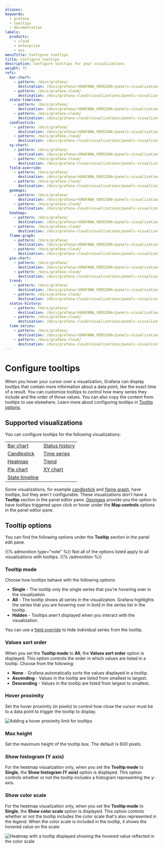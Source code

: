 ```yaml
---
aliases:
keywords:
  - grafana
  - tooltips
  - documentation
labels:
  products:
    - cloud
    - enterprise
    - oss
menuTitle: Configure tooltips
title: Configure tooltips
description: Configure tooltips for your visualizations
weight: 75
refs:
  bar-chart:
    - pattern: /docs/grafana/
      destination: /docs/grafana/<GRAFANA_VERSION>/panels-visualizations/visualizations/bar-chart/
    - pattern: /docs/grafana-cloud/
      destination: /docs/grafana-cloud/visualizations/panels-visualizations/visualizations/bar-chart/
  state-timeline:
    - pattern: /docs/grafana/
      destination: /docs/grafana/<GRAFANA_VERSION>/panels-visualizations/visualizations/state-timeline/
    - pattern: /docs/grafana-cloud/
      destination: /docs/grafana-cloud/visualizations/panels-visualizations/visualizations/state-timeline/
  candlestick:
    - pattern: /docs/grafana/
      destination: /docs/grafana/<GRAFANA_VERSION>/panels-visualizations/visualizations/candlestick/
    - pattern: /docs/grafana-cloud/
      destination: /docs/grafana-cloud/visualizations/panels-visualizations/visualizations/candlestick/
  xy-chart:
    - pattern: /docs/grafana/
      destination: /docs/grafana/<GRAFANA_VERSION>/panels-visualizations/visualizations/xy-chart/
    - pattern: /docs/grafana-cloud/
      destination: /docs/grafana-cloud/visualizations/panels-visualizations/visualizations/xy-chart/
  field-override:
    - pattern: /docs/grafana/
      destination: /docs/grafana/<GRAFANA_VERSION>/panels-visualizations/configure-overrides/
    - pattern: /docs/grafana-cloud/
      destination: /docs/grafana-cloud/visualizations/panels-visualizations/configure-overrides/
  geomaps:
    - pattern: /docs/grafana/
      destination: /docs/grafana/<GRAFANA_VERSION>/panels-visualizations/visualizations/geomap/#tooltip
    - pattern: /docs/grafana-cloud/
      destination: /docs/grafana-cloud/visualizations/panels-visualizations/visualizations/geomap/#tooltip
  heatmap:
    - pattern: /docs/grafana/
      destination: /docs/grafana/<GRAFANA_VERSION>/panels-visualizations/visualizations/heatmap/
    - pattern: /docs/grafana-cloud/
      destination: /docs/grafana-cloud/visualizations/panels-visualizations/visualizations/heatmap/
  flame-graph:
    - pattern: /docs/grafana/
      destination: /docs/grafana/<GRAFANA_VERSION>/panels-visualizations/visualizations/flame-graph/
    - pattern: /docs/grafana-cloud/
      destination: /docs/grafana-cloud/visualizations/panels-visualizations/visualizations/flame-graph/
  pie-chart:
    - pattern: /docs/grafana/
      destination: /docs/grafana/<GRAFANA_VERSION>/panels-visualizations/visualizations/pie-chart/
    - pattern: /docs/grafana-cloud/
      destination: /docs/grafana-cloud/visualizations/panels-visualizations/visualizations/pie-chart/
  trend:
    - pattern: /docs/grafana/
      destination: /docs/grafana/<GRAFANA_VERSION>/panels-visualizations/visualizations/trend/
    - pattern: /docs/grafana-cloud/
      destination: /docs/grafana-cloud/visualizations/panels-visualizations/visualizations/trend/
  status-history:
    - pattern: /docs/grafana/
      destination: /docs/grafana/<GRAFANA_VERSION>/panels-visualizations/visualizations/status-history/
    - pattern: /docs/grafana-cloud/
      destination: /docs/grafana-cloud/visualizations/panels-visualizations/visualizations/status-history/
  time-series:
    - pattern: /docs/grafana/
      destination: /docs/grafana/<GRAFANA_VERSION>/panels-visualizations/visualizations/time-series/
    - pattern: /docs/grafana-cloud/
      destination: /docs/grafana-cloud/visualizations/panels-visualizations/visualizations/time-series/
---
```


# Configure tooltips

When you hover your cursor over a visualization, Grafana can display tooltips that contain more information about a data point, like the exact time of a result. You can customize tooltips to control how many series they include and the order of those values. You can also copy the content from tooltips to use elsewhere. Learn more about configuring tooltips in [Tooltip options](#tooltip-options).

## Supported visualizations

You can configure tooltips for the following visualizations:

|                                      |                                      |
| ------------------------------------ | ------------------------------------ |
| [Bar chart](ref:bar-chart)           | [Status history](ref:status-history) |
| [Candlestick](ref:candlestick)       | [Time series](ref:time-series)       |
| [Heatmap](ref:heatmap)               | [Trend](ref:trend)                   |
| [Pie chart](ref:pie-chart)           | [XY chart](ref:xy-chart)             |
| [State timeline](ref:state-timeline) |                                      |

Some visualizations, for example [candlestick](ref:candlestick) and [flame graph](ref:flame-graph), have tooltips, but they aren't configurable. These visualizations don't have a **Tooltip** section in the panel editor pane. [Geomaps](ref:geomaps) provide you the option to have tooltips triggered upon click or hover under the **Map controls** options in the panel editor pane.

<!-- if we add documentation for treemap, some info will need to be added in the paragraph above -->

## Tooltip options

You can find the following options under the **Tooltip** section in the panel edit pane.

{{% admonition type="note" %}}
Not all of the options listed apply to all visualizations with tooltips.
{{% /admonition %}}

### Tooltip mode

Choose how tooltips behave with the following options:

- **Single** - The tooltip only the single series that you're hovering over in the visualization.
- **All** - The tooltip shows all series in the visualization. Grafana highlights the series that you are hovering over in bold in the series list in the tooltip.
- **Hidden** - Tooltips aren't displayed when you interact with the visualization.

You can use a [field override](ref:field-override) to hide individual series from the tooltip.

### Values sort order

When you set the **Tooltip mode** to **All**, the **Values sort order** option is displayed. This option controls the order in which values are listed in a tooltip. Choose from the following:

- **None** - Grafana automatically sorts the values displayed in a tooltip.
- **Ascending** - Values in the tooltip are listed from smallest to largest.
- **Descending** - Values in the tooltip are listed from largest to smallest.

### Hover proximity

Set the hover proximity (in pixels) to control how close the cursor must be to a data point to trigger the tooltip to display.

![Adding a hover proximity limit for tooltips](/media/docs/grafana/gif-grafana-10-4-hover-proximity.gif)

### Max height

Set the maximum height of the tooltip box. The default is 600 pixels.

### Show histogram (Y axis)

For the heatmap visualization only, when you set the **Tooltip mode** to **Single**, the **Show histogram (Y axis)** option is displayed. This option controls whether or not the tooltip includes a histogram representing the y-axis.

### Show color scale

For the heatmap visualization only, when you set the **Tooltip mode** to **Single**, the **Show color scale** option is displayed. This option controls whether or not the tooltip includes the color scale that's also represented in the legend. When the color scale is included in the tooltip, it shows the hovered value on the scale:

![Heatmap with a tooltip displayed showing the hovered value reflected in the color scale](/media/docs/grafana/panels-visualizations/screenshot-heatmap-tooltip-color-scale-v11.0.png)
